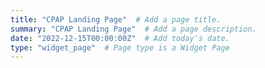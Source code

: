 ```yaml
---
title: "CPAP Landing Page"  # Add a page title.
summary: "CPAP Landing Page"  # Add a page description.
date: "2022-12-15T00:00:00Z"  # Add today's date.
type: "widget_page"  # Page type is a Widget Page
---
```

